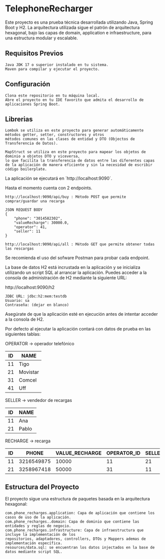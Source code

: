 # TelephoneRecharger

Este proyecto es una prueba técnica desarrollada utilizando Java, Spring Boot y H2. La arquitectura utilizada sigue el patrón de arquitectura hexagonal, bajo las capas de domain, application e infraestructure, para una estructura modular y escalable.

## Requisitos Previos

    Java JDK 17 o superior instalado en tu sistema.
    Maven para compilar y ejecutar el proyecto.

## Configuración

    Clona este repositorio en tu máquina local.
    Abre el proyecto en tu IDE favorito que admita el desarrollo de aplicaciones Spring Boot.

## Librerias 

    Lombok se utiliza en este proyecto para generar automáticamente métodos getter, setter, constructores y otros
    métodos comunes en las clases de entidad y DTO (Objectos de Transferencia de Datos).
    
    MapStruct se utiliza en este proyecto para mapear los objetos de dominio a objetos DTO y viceversa, 
    lo que facilita la transferencia de datos entre las diferentes capas de la aplicación de manera eficiente y sin la necesidad de escribir código boilerplate.

La aplicación se ejecutará en ´http://localhost:9090´.
    
Hasta el momento cuenta con 2 endpoints.
    
    http://localhost:9090/api/buy : Método POST que permite comprar/guardar una recarga 
    
    JSON REQUEST BODY
    {
        "phone": "3014582302",
        "valueRecharge": 30000.0,
        "operator": 41,
        "seller": 11
    }
    
    http://localhost:9090/api/all : Método GET que permite obtener todas las rescargas 

Se recomienda el uso del sofware Postman para probar cada endpoint.


La base de datos H2 está incrustada en la aplicación y se inicializa utilizando un script SQL al arrancar la aplicación. Puedes acceder a la consola de administración de H2 mediante la siguiente URL:

http://localhost:9090/h2

    JDBC URL: jdbc:h2:mem:testdb
    Usuario: sa
    Contraseña: (dejar en blanco)

Asegúrate de que la aplicación esté en ejecución antes de intentar acceder a la consola de H2.

Por defecto al ejecutar la aplicación contará con datos de prueba en las siguientes tablas:

OPERATOR -> operador telefónico

| ID | NAME |
|---|---|
| 11 | Tigo |
| 21 | Movistar |
| 31 | Comcel |
| 41 | Uff |

SELLER -> vendedor de recargas

| ID | NAME |
|---|---|
| 11 | Ana |
| 21 | Pablo |

RECHARGE -> recarga

| ID | PHONE | VALUE_RECHARGE | OPERATOR_ID | SELLER_ID
|---|---|---|---|---|
| 11 | 3216549875 | 10000 | 11 | 21
| 21 | 3258967418 | 50000 | 31 | 11

## Estructura del Proyecto

El proyecto sigue una estructura de paquetes basada en la arquitectura hexagonal:

    com.phone_recharges.application: Capa de aplicación que contiene los casos de uso de la aplicación.
    com.phone_recharges..domain: Capa de dominio que contiene las entidades y reglas de negocio.
    com.phone_recharges.infrastructure: Capa de infraestructura que incluye la implementación de los 
    repositorios, adaptadores, controllers, DTOs y Mappers ademas de implementación específica.
    resources/data.sql: se encuentran los datos injectados en la base de datos mediante script SQL.

